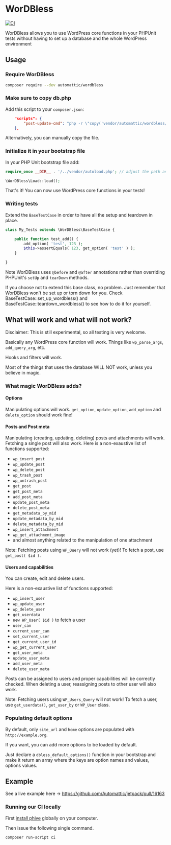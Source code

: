 # WorDBless

[![CI](https://github.com/Automattic/wordbless/workflows/CI/badge.svg)](https://github.com/Automattic/wordbless/actions?query=workflow%3ACI)

WorDBless allows you to use WordPress core functions in your PHPUnit tests without having to set up a database and the whole WordPress environment

## Usage

### Require WorDBless

```bash
composer require --dev automattic/wordbless
```

### Make sure to copy db.php

Add this script to your `composer.json`:

```json
    "scripts": {
        "post-update-cmd": "php -r \"copy('vendor/automattic/wordbless/src/dbless-wpdb.php', 'wordpress/wp-content/db.php');\""
    },
```

Alternatively, you can manually copy the file.

### Initialize it in your bootstrap file

In your PHP Unit bootstrap file add:

```php
require_once __DIR__ . '/../vendor/autoload.php'; // adjust the path as needed

\WorDBless\Load::load();
```

That's it! You can now use WordPress core functions in your tests!

### Writing tests

Extend the `BaseTestCase` in order to have all the setup and teardown in place.

```php
class My_Tests extends \WorDBless\BaseTestCase {

	public function test_add() {
		add_option( 'test', 123 );
		$this->assertEquals( 123, get_option( 'test' ) );
	}

}
```
Note WorDBless uses `@before` and `@after` annotations rather than overriding PHPUnit's `setUp` and `tearDown` methods.

If you choose not to extend this base class, no problem. Just remember that WorDBless won't be set up or torn down for you. Check BaseTestCase::set_up_wordbless() and BaseTestCase::teardown_wordbless() to see how to do it for yourself.

## What will work and what will not work?

Disclaimer: This is still experimental, so all testing is very welcome.

Basically any WordPress core function will work. Things like `wp_parse_args`, `add_query_arg`, etc.

Hooks and filters will work.

Most of the things that uses the database WILL NOT work, unless you believe in magic.

### What magic WorDBless adds?

#### Options

Manipulating options will work. `get_option`, `update_option`, `add_option` and `delete_option` should work fine!

#### Posts and Post meta

Manipulating (creating, updating, deleting) posts and attachments will work. Fetching a single post will also work. Here is a non-exaustive list of functions supported:

* `wp_insert_post`
* `wp_update_post`
* `wp_delete_post`
* `wp_trash_post`
* `wp_untrash_post`
* `get_post`
* `get_post_meta`
* `add_post_meta`
* `update_post_meta`
* `delete_post_meta`
* `get_metadata_by_mid`
* `update_metadata_by_mid`
* `delete_metadata_by_mid`
* `wp_insert_attachment`
* `wp_get_attachment_image`
* and almost anything related to the manipulation of one attachment

Note: Fetching posts using `WP_Query` will not work (yet)! To fetch a post, use `get_post( $id )`.

#### Users and capabilities

You can create, edit and delete users.

Here is a non-exaustive list of functions supported:

* `wp_insert_user`
* `wp_update_user`
* `wp_delete_user`
* `get_userdata`
* `new WP_User( $id )` to fetch a user
* `user_can`
* `current_user_can`
* `set_current_user`
* `get_current_user_id`
* `wp_get_current_user`
* `get_user_meta`
* `update_user_meta`
* `add_user_meta`
* `delete_user_meta`

Posts can be assigned to users and proper capabilities will be correctly checked. When deleting a user, reassigning posts to other user will also work.

Note: Fetching users using `WP_Users_Query` will not work! To fetch a user, use `get_userdata()`, `get_user_by` or `WP_User` class.

### Populating default options

By default, only `site_url` and `home` options are populated with `http://example.org`.

If you want, you can add more options to be loaded by default. 

Just declare a `dbless_default_options()` function in your bootstrap and make it return an array where the keys are option names and values, options values.

## Example

See a live example here -> https://github.com/Automattic/jetpack/pull/16163

### Running our CI locally

First [install phive](https://phar.io/#Install) globally on your computer.

Then issue the following single command.

```bash
composer run-script ci
```
